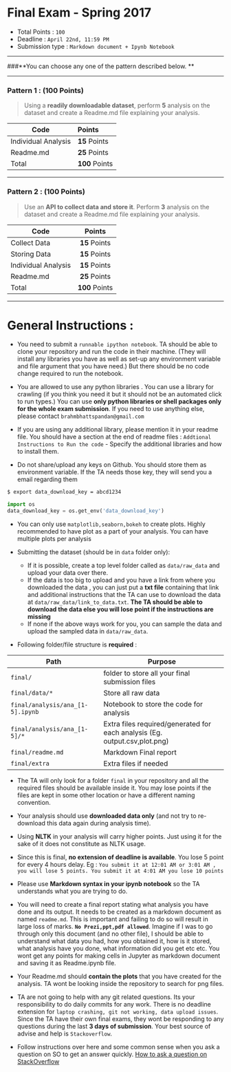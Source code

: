 # Final Exam - Spring 2017 

- Total Points : `100`
- Deadline : `April 22nd, 11:59 PM`
- Submission type : `Markdown document + Ipynb Notebook`

---
###**You can choose any one of the pattern described below. **

---


### Pattern 1 : (100 Points)

> Using a **readily downloadable dataset**, perform **5** analysis on the dataset and create a Readme.md file explaining your analysis. 


| Code        | Points           | 
| -------------- |:-------------| 
| Individual Analysis        | **15** Points | 
| Readme.md      | **25** Points      |   
| Total      | **100** Points      |   


---
### Pattern 2 : (100 Points)


> Use an **API to collect data and store it**. Perform **3** analysis on the dataset and create a Readme.md file explaining your analysis.



| Code        | Points           | 
| ------------- |:-------------:| 
|Collect Data       | **15** Points | 
| Storing Data      | **15** Points      |   
| Individual Analysis  | **15** Points      |
| Readme.md      | **25** Points      |   
| Total      | **100** Points      | 


---

# General Instructions :

- You need to submit a `runnable ipython notebook`. TA should be able to clone your repository and run the code in their machine. (They will install any libraries you have as well as set-up any environment variable and file argument that you have need.) But there should be no code change required to run the notebook.

- You are allowed to use any python libraries . You can use a library for crawling (if you think you need it but it should not be an automated click to run types.) You can use **only python libraries or shell packages only for the whole exam submission**. If you need to use anything else, please contact `brahmbhattspandan@gmail.com`

- If you are using any additional library, please mention it in your readme file. You should have a section at the end of readme files : `Addtional Instructions to Run the code` - Specify the additional libraries and how to install them.

- Do not share/upload any keys on Github. You should store them as environment variable. If the TA needs those key, they will send you a email regarding them
```sh
$ export data_download_key = abcd1234
```
```python
import os
data_download_key = os.get_env('data_download_key')
```
- You can only use `matplotlib,seaborn,bokeh` to create plots. Highly recommended to have plot as a part of your analysis. You can have multiple plots per analysis

- Submitting the dataset (should be in `data` folder only):
	- If it is possible, create a top level folder called as `data/raw_data` and upload your data over there.
	- If the data is too big to upload and you have a link from where you downloaded the data , you can just put a **txt file** containing that link and additional instructions that the TA can use to download the data at `data/raw_data/link_to_data.txt`. **The TA should be able to download the data else you will lose point if the instructions are missing**
	- If none if the above ways work for you, you can sample the data and upload the sampled data in `data/raw_data`. 

- Following folder/file structure is **required** : 

| Path        | Purpose           | 
| ------------- |-------------| 
|`final/`       | folder to store all your final submission files | 
| `final/data/*`      | Store all raw data      |   
| `final/analysis/ana_[1-5].ipynb`  | Notebook to store the code for analysis      |
| `final/analysis/ana_[1-5]/*`  | Extra files required/generated for each analysis (Eg. output.csv,plot.png)      |
| `final/readme.md`  | Markdown Final report     |
| `final/extra`  | Extra files if needed     |


-  The TA will only look for a folder `final` in your repository and all the required files should be available inside it. You may lose points if the files are kept in some other location or have a different naming convention.

- Your analysis should use **downloaded data only** (and not try to re-download this data again during analysis time).

-  Using **NLTK** in your analysis will carry higher points. Just using it for the sake of it does not constitute as NLTK usage.

-  Since this is final, **no extension of deadline is available**. You lose 5 point for every 4 hours delay. Eg : `You submit it at 12:01 AM or 3:01 AM , you will lose 5 points. You submit it at 4:01 AM you lose 10 points`

-  Please use **Markdown syntax in your ipynb notebook** so the TA understands what you are trying to do. 

-  You will need to create a final report stating what analysis you have done and its output. It needs to be created as a markdown document as named `readme.md`. This is important and failing to do so will result in large loss of marks. **`No Prezi,ppt,pdf allowed`**. Imagine if I was to go through only this document (and no other file), I should be able to understand what data you had, how you obtained it, how is it stored, what analysis have you done, what information did you get etc etc. You wont get any points for making cells in Jupyter as markdown document and saving it as Readme.ipynb file. 

- Your Readme.md should **contain the plots** that you have created for the analysis. TA wont be looking inside the repository to search for png files.

- TA are not going to help with any git related questions. Its your responsibility to do daily commits for any work. There is no deadline extension for `laptop crashing, git not working, data upload issues`.  Since the TA have their own final exams, they wont be responding to any questions during the last **3 days of submission**. Your best source of advise and help is `Stackoverflow`. 
- Follow instructions over here and some common sense when you ask a question on SO to get an answer quickly. [How to ask a question on StackOverflow ](https://stackoverflow.com/help/how-to-ask )
